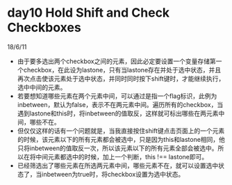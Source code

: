 # day10 Hold Shift and Check Checkboxes
18/6/11

- 由于要多选出两个checkbox之间的元素，因此必定要设置一个变量存储第一个checkbox，在此设为lastone，只有当lastone存在并处于选中状态，并且再次点击使该元素处于选中状态，并同时同时按下shift键时，才能继续执行，选中中间的元素。
- 若要想知道哪些元素在两个元素中间，可以通过是指一个flag标识，此例为inbetween，默认为false，表示不在两元素中间。遍历所有的checkbox，当遇到lastone和this时，将inbetween的值取反，这样就可标出哪些在两元素中间，哪些不在。
- 但仅仅这样的话有一个问题就是，当我直接按住shift键点击页面上的一个元素的时候，该元素以下的所有元素都会被选中，只是因为this和lastone相同，他只将inbetween的值取反一次，所以该元素以下的所有元素全部会被选中。所以在将中间元素都选中的时候，加上一个判断，this !== lastone即可。
- 已经筛选出了哪些元素在所选两元素中间，哪些元素不在，就可以设置选中状态了，当inbetween为true时，将checkbox设置为选中状态。
